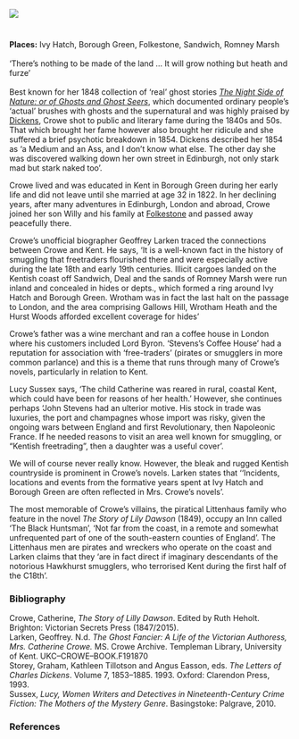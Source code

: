 <a href="https://dev.visual-essays.app"><img src="https://dev-visual-essays.netlify.app/images/ve-button.png"/></a> 
<param author="Dr Ruth Heholt" banner="/images/banners/19c.jpg" layout="vtl" title="Catherine Ann Crowe (née Stevens) (1790-1872)" ve-config/>

<param aliases="Ivy Hatch" eid="Q550991332" ve-entity/>
<param aliases="Borough Green" eid="Q2001391" ve-entity/>
<param aliases="Sandwich" eid="Q26163" ve-entity/>
<param aliases="Romney Marsh" eid="Q1506093" ve-entity/>
<param aliases="Wrotham" eid="Q2740296" ve-entity/>
<param aliases="Sandwich" eid="Q26163" ve-entity/>
<param aliases="Deal" eid="Q1011096" ve-entity/>

#

**Places:** Ivy Hatch, Borough Green, Folkestone, Sandwich, Romney Marsh
<br/>
<br/>
‘There’s nothing to be made of the land … It will grow nothing but heath and furze’    
<br/>
Best known for her 1848 collection of ‘real’ ghost stories [_The Night Side of Nature: or of Ghosts and Ghost Seers_](https://www.gutenberg.org/files/54532/54532-h/54532-h.htm), which documented ordinary people’s ‘actual’ brushes with ghosts and the supernatural and was highly praised by [Dickens](/dickens/dickens-biography), Crowe shot to public and literary fame during the 1840s and 50s. That which brought her fame however also brought her ridicule and she suffered a brief psychotic breakdown in 1854. Dickens described her 1854 as ‘a Medium and an Ass, and I don’t know what else. The other day she was discovered walking down her own street in Edinburgh, not only stark mad but stark naked too’.
<param ve-image-v2 manifest="https://iiif.juncture-digital.org/wc:7_of_%27%28The_Night_Side_of_Nature-_or%2C_Ghosts_and_ghost_seers.%29%27_%2811152605346%29.jpg/manifest.json">

Crowe lived and was educated in Kent in Borough Green during her early life and did not leave until she married at age 32 in 1822. In her declining years, after many adventures in Edinburgh, London and abroad, Crowe joined her son Willy and his family at [Folkestone](/19c/19c-folkestone) and passed away peacefully there. 
<param center="Q2001391" ve-map zoom="10"/>

Crowe’s unofficial biographer Geoffrey Larken traced the connections between Crowe and Kent. He says, ‘It is a well-known fact in the history of smuggling that freetraders flourished there and were especially active during the late 18th and early 19th centuries. Illicit cargoes landed on the Kentish coast off Sandwich, Deal and the sands of Romney Marsh were run inland and concealed in hides or depts., which formed a ring around Ivy Hatch and Borough Green. Wrotham was in fact the last halt on the passage to London, and the area comprising Gallows Hill, Wrotham Heath and the Hurst Woods afforded excellent coverage for hides’ 
<param ve-image-v2 manifest="https://iiif.juncture-digital.org/wc:Smugglers_by_John_Atkinson.jpg/manifest.json">

Crowe’s father was a wine merchant and ran a coffee house in London where his customers included Lord Byron.  ‘Stevens’s Coffee House’ had a reputation for association with ‘free-traders’ (pirates or smugglers in more common parlance) and this is a theme that runs through many of Crowe’s novels, particularly in relation to Kent.
<param ve-image-v2 manifest="https://iiif.juncture-digital.org/wc:Byron_1813_by_Phillips.jpg/manifest.json">

Lucy Sussex says, ‘The child Catherine was reared in rural, coastal Kent, which could have been for reasons of her health.’ However, she continues perhaps ‘John Stevens had an ulterior motive. His stock in trade was luxuries, the port and champagnes whose import was risky, given the ongoing wars between England and first Revolutionary, then Napoleonic France. If he needed reasons to visit an area well known for smuggling, or “Kentish freetrading”, then a daughter was a useful cover’. 
<param ve-image-v2 manifest="https://iiif.juncture-digital.org/wc:The_description_of_Romney_Marsh_RMG_K1030-001.jpg/manifest.json">

We will of course never really know. However, the bleak and rugged Kentish countryside is prominent in Crowe’s novels. Larken states that ‘‘Incidents, locations and events from the formative years spent at Ivy Hatch and Borough Green are often reflected in Mrs. Crowe’s novels’. 
<param ve-image-v2 manifest="https://iiif.juncture-digital.org/wc:Ivy_Hatch_-_geograph.org.uk_-_2207279.jpg/manifest.json">

The most memorable of Crowe’s villains, the piratical Littenhaus family who feature in the novel _The Story of Lily Dawson_ (1849), occupy an Inn called ‘The Black Huntsman’, ‘Not far from the coast, in a remote and somewhat unfrequented part of one of the south-eastern counties of England’.  The Littenhaus men are pirates and wreckers who operate on the coast and Larken claims that they ‘are in fact direct if imaginary descendants of the notorious Hawkhurst smugglers, who terrorised Kent during the first half of the C18th’. 
<param ve-image-v2 manifest="https://iiif.juncture-digital.org/wc:Welcome_to_Hawkhurst_%283622741404%29.jpg/manifest.json">

### Bibliography
Crowe, Catherine, _The Story of Lilly Dawson_. Edited by Ruth Heholt. Brighton: Victorian Secrets Press (1847/2015).   
Larken, Geoffrey. N.d. _The Ghost Fancier: A Life of the Victorian Authoress, Mrs. Catherine Crowe._ MS. Crowe Archive. Templeman Library, University of Kent. UKC–CROWE–BOOK.F191870   
Storey, Graham, Kathleen Tillotson and Angus Easson, eds. _The Letters of Charles Dickens_. Volume 7, 1853–1885. 1993. Oxford: Clarendon Press, 1993.   
Sussex, _Lucy, Women Writers and Detectives in Nineteenth-Century Crime Fiction: The Mothers of the Mystery Genre_. Basingstoke: Palgrave, 2010.   

### References
[^ref1]: Crowe, _The Story of Lilly Dawson_, 23.
[^ref2]: Larken, _The Ghost Fancier_, 18-19.
[^ref3]: Sussex, _Women Writers and Detectives_, 50.
[^ref4]: Larken, _The Ghost Fancier_, 23.
[^ref5]: Crowe, _The Story of Lilly Dawson_, 23.
[^ref6]: Larken, _The Ghost Fancier_, 20.
